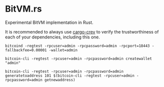 # BitVM.rs

Experimental BitVM implementation in Rust.

It is recommended to always use [cargo-crev](https://github.com/crev-dev/cargo-crev)
to verify the trustworthiness of each of your dependencies, including this one.


```
bitcoind -regtest -rpcuser=admin -rpcpassword=admin -rpcport=18443 -fallbackfee=0.00001 -wallet=admin
```

```
bitcoin-cli -regtest -rpcuser=admin -rpcpassword=admin createwallet "admin"
```

```
bitcoin-cli -regtest -rpcuser=admin -rpcpassword=admin generatetoaddress 101 $(bitcoin-cli -regtest -rpcuser=admin -rpcpassword=admin getnewaddress)
```
